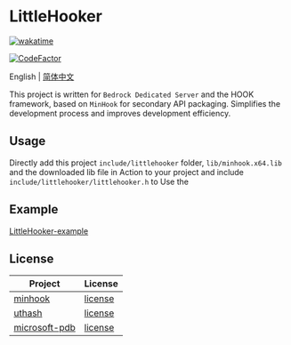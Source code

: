 # LittleHooker

[![wakatime](https://wakatime.com/badge/user/2838d0e1-1416-4f45-bc46-cbda8f4d9e75/project/70dbba0a-b019-486c-848a-d32bdf92f3bb.svg)](https://wakatime.com/badge/user/2838d0e1-1416-4f45-bc46-cbda8f4d9e75/project/70dbba0a-b019-486c-848a-d32bdf92f3bb)

[![CodeFactor](https://www.codefactor.io/repository/github/extcanary/littlehooker/badge)](https://www.codefactor.io/repository/github/extcanary/littlehooker)

English | [简体中文](README_ZH.md)

This project is written for ``Bedrock Dedicated Server`` and the HOOK framework, based on ``MinHook`` for secondary API packaging.
Simplifies the development process and improves development efficiency.

## Usage
Directly add this project ``include/littlehooker`` folder, ``lib/minhook.x64.lib`` and the downloaded lib file in Action to your project and include ``include/littlehooker/littlehooker.h`` to Use the

## Example
[LittleHooker-example](https://github.com/ExtcanaRy/LittleHooker-example)

## License

| Project                                                      | License                                                                   |
| ------------------------------------------------------------ | ------------------------------------------------------------------------- |
| [minhook](https://github.com/TsudaKageyu/minhook)            | [license](https://github.com/TsudaKageyu/minhook/blob/master/LICENSE.txt) |
| [uthash](https://github.com/troydhanson/uthash)              | [license](https://github.com/troydhanson/uthash/blob/master/LICENSE)      |
| [microsoft-pdb](https://github.com/microsoft/microsoft-pdb/) | [license](https://github.com/microsoft/microsoft-pdb/blob/master/LICENSE) |
